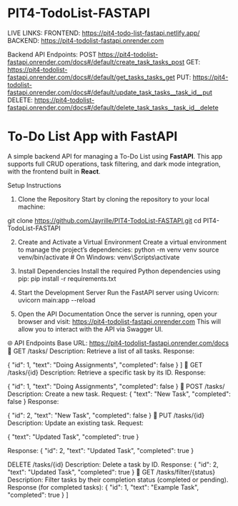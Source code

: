 # PIT4-TodoList-FASTAPI

LIVE LINKS:
 FRONTEND: https://pit4-todo-list-fastapi.netlify.app/
 BACKEND: https://pit4-todolist-fastapi.onrender.com

 Backend API Endpoints:
 POST https://pit4-todolist-fastapi.onrender.com/docs#/default/create_task_tasks_post
 GET: https://pit4-todolist-fastapi.onrender.com/docs#/default/get_tasks_tasks_get
 PUT: https://pit4-todolist-fastapi.onrender.com/docs#/default/update_task_tasks__task_id__put
 DELETE: https://pit4-todolist-fastapi.onrender.com/docs#/default/delete_task_tasks__task_id__delete

# To-Do List App with FastAPI

A simple backend API for managing a To-Do List using **FastAPI**. This app supports full CRUD operations, task filtering, and dark mode integration, with the frontend built in **React**.

Setup Instructions

1. Clone the Repository
Start by cloning the repository to your local machine:

git clone https://github.com/Jayrille/PIT4-TodoList-FASTAPI.git
cd PIT4-TodoList-FASTAPI

2. Create and Activate a Virtual Environment
Create a virtual environment to manage the project’s dependencies:
python -m venv venv
source venv/bin/activate  # On Windows: venv\Scripts\activate

4. Install Dependencies
Install the required Python dependencies using pip: pip install -r requirements.txt

4. Start the Development Server
Run the FastAPI server using Uvicorn: uvicorn main:app --reload

6. Open the API Documentation
Once the server is running, open your browser and visit: https://pit4-todolist-fastapi.onrender.com
This will allow you to interact with the API via Swagger UI.

🌐 API Endpoints
Base URL: https://pit4-todolist-fastapi.onrender.com/docs
🔹 GET /tasks/
Description: Retrieve a list of all tasks. Response:

  {
    "id": 1,
    "text": "Doing Assignments",
    "completed": false
  }
]
🔹 GET /tasks/{id}
Description: Retrieve a specific task by its ID. Response:

{
  "id": 1,
  "text": "Doing Assignments",
  "completed": false
}
🔹 POST /tasks/
Description: Create a new task. Request:
{
  "text": "New Task",
  "completed": false
}
Response:

{
  "id": 2,
  "text": "New Task",
  "completed": false
}
🔹 PUT /tasks/{id}
Description: Update an existing task. Request:

{
  "text": "Updated Task",
  "completed": true
}

Response:
{
  "id": 2,
  "text": "Updated Task",
  "completed": true
}

DELETE /tasks/{id}
Description: Delete a task by ID. Response:
{
  "id": 2,
  "text": "Updated Task",
  "completed": true
}
🔹 GET /tasks/filter/{status}
Description: Filter tasks by their completion status (completed or pending). 
Response (for completed tasks):
  {
    "id": 1,
    "text": "Example Task",
    "completed": true
  }
]
